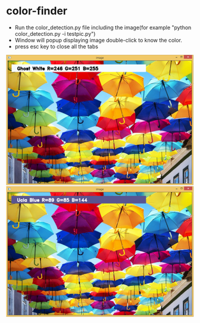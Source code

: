 # color-finder

* Run the color_detection.py file including the image(for example "python color_detection.py -i testpic.py")
* Window will popup displaying image double-click to know the color.
* press esc key to close all the tabs

![alt text](1.PNG)
![alt text](2.PNG)
